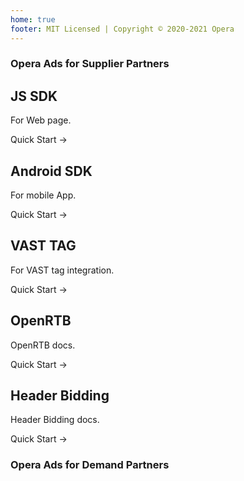 ```yaml
---
home: true
footer: MIT Licensed | Copyright © 2020-2021 Opera
---
```


### Opera Ads for Supplier Partners

<div class="features">
  <div class="feature">
    <h2>JS SDK</h2>
    <p>For Web page.</p>
    <p>
      <ActionButton link="./ofs/js/">Quick Start →</ActionButton>
    </p>
  </div>
  <div class="feature">
    <h2>Android SDK</h2>
    <p>For mobile App.</p>
    <p>
      <ActionButton link="./ofs/android/">Quick Start →</ActionButton>
    </p>
  </div>
  <div class="feature">
    <h2>VAST TAG</h2>
    <p>For VAST tag integration.</p>
    <p>
      <ActionButton link="./ofs/vasttag/">Quick Start →</ActionButton>
    </p>
  </div>
  <div class="feature">
    <h2>OpenRTB</h2>
    <p>OpenRTB docs.</p>
    <p>
      <ActionButton link="./ofs/openrtb/">Quick Start →</ActionButton>
    </p>
  </div>
  <div class="feature">
    <h2>Header Bidding</h2>
    <p>Header Bidding docs.</p>
    <p>
      <ActionButton link="./ofs/hb/">Quick Start →</ActionButton>
    </p>
  </div>
</div>

### Opera Ads for Demand Partners
